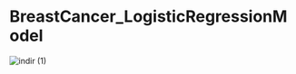 # BreastCancer_LogisticRegressionModel
![indir (1)](https://user-images.githubusercontent.com/58660686/230903668-4223ceb6-b99f-4b91-bbad-aea1d340cfee.png)
